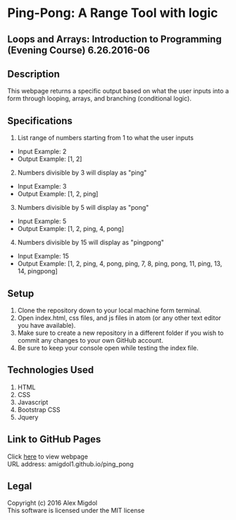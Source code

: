 # Ping-Pong: A Range Tool with logic
## Loops and Arrays: Introduction to Programming (Evening Course) 6.26.2016-06

## Description
This webpage returns a specific output based on what the user inputs into a form through looping, arrays, and branching (conditional logic).

## Specifications
1. List range of numbers starting from 1 to what the user inputs
  * Input Example: 2
  * Output Example: [1, 2]
2. Numbers divisible by 3 will display as "ping"
  * Input Example: 3
  * Output Example: [1, 2, ping]
3. Numbers divisible by 5 will display as "pong"
  * Input Example: 5
  * Output Example: [1, 2, ping, 4, pong]
4. Numbers divisible by 15 will display as "pingpong"
  * Input Example: 15
  * Output Example: [1, 2, ping, 4, pong, ping, 7, 8, ping, pong, 11, ping, 13, 14, pingpong]

## Setup
1. Clone the repository down to your local machine form terminal.
2. Open index.html, css files, and js files in atom (or any other text editor you have available).
3. Make sure to create a new repository in a different folder if you wish to commit any changes to your own GitHub account.
4. Be sure to keep your console open while testing the index file.

## Technologies Used
1. HTML
2. CSS
3. Javascript
4. Bootstrap CSS
5. Jquery

## Link to GitHub Pages
Click [here](http://amigdol1.github.io/ping_pong) to view webpage <br />
URL address: amigdol1.github.io/ping_pong

## Legal
Copyright (c) 2016 Alex Migdol <br />
This software is licensed under the MIT license

